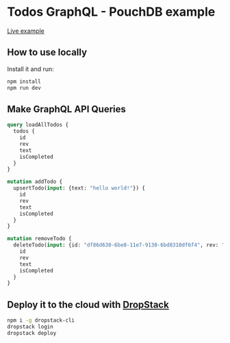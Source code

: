 # Todos GraphQL - PouchDB example

[Live example](https://subkit-todos.cloud.dropstack.run/graphql)

## How to use locally

Install it and run:

```bash
npm install
npm run dev
```

## Make GraphQL API Queries

```graphql
query loadAllTodos {
  todos {
    id
    rev
    text
    isCompleted
  }
}

mutation addTodo {
  upsertTodo(input: {text: "hello world!"}) {
    id
    rev
    text
    isCompleted
  }
}

mutation removeTodo {
  deleteTodo(input: {id: "df86d630-6be8-11e7-9130-6bd8310df6f4", rev: "1-f3347d53ed554ca79a37b87a7d85eeb5"}) {
    id
    rev
    text
    isCompleted
  }
}
```

## Deploy it to the cloud with [DropStack](https://dropstack.run)

```bash
npm i -g dropstack-cli
dropstack login
dropstack deploy
```
